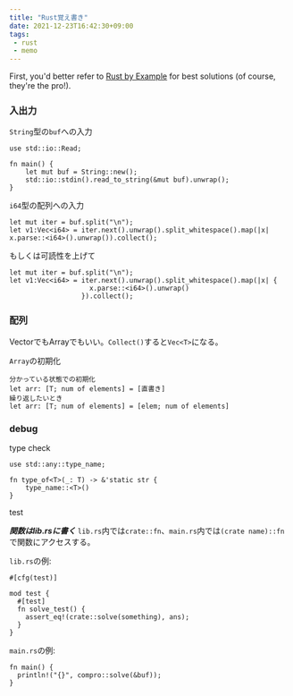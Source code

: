 ```yaml
---
title: "Rust覚え書き"
date: 2021-12-23T16:42:30+09:00
tags:
 - rust
 - memo
---
```


First, you'd better refer to [Rust by Example](https://doc.rust-lang.org/rust-by-example/) for best solutions (of course, they're the pro!).

### 入出力

`String`型の`buf`への入力

```
use std::io::Read;

fn main() {
    let mut buf = String::new();
    std::io::stdin().read_to_string(&mut buf).unwrap();
}
```

`i64`型の配列への入力

```
let mut iter = buf.split("\n");
let v1:Vec<i64> = iter.next().unwrap().split_whitespace().map(|x| x.parse::<i64>().unwrap()).collect();
```
もしくは可読性を上げて
```
let mut iter = buf.split("\n");
let v1:Vec<i64> = iter.next().unwrap().split_whitespace().map(|x| {
                    x.parse::<i64>().unwrap()
                  }).collect();
```

### 配列

VectorでもArrayでもいい。`Collect()`すると`Vec<T>`になる。

`Array`の初期化

```
分かっている状態での初期化
let arr: [T; num of elements] = [直書き]
繰り返したいとき
let arr: [T; num of elements] = [elem; num of elements]
```

### debug

type check

```
use std::any::type_name;

fn type_of<T>(_: T) -> &'static str {
    type_name::<T>()
}
```
test

___関数はlib.rsに書く___
`lib.rs`内では`crate::fn`、`main.rs`内では`(crate name)::fn`で関数にアクセスする。

`lib.rs`の例:
```
#[cfg(test)]

mod test {
  #[test]
  fn solve_test() {
    assert_eq!(crate::solve(something), ans);
  }
}
```
`main.rs`の例:
```
fn main() {
  println!("{}", compro::solve(&buf));
}

